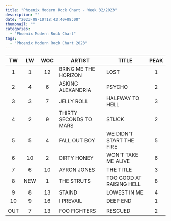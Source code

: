 ```yaml
---
title: "Phoenix Modern Rock Chart - Week 32/2023"
description: ""
date: "2023-08-10T18:43:40+08:00"
thumbnail: ""
categories:
  - "Phoenix Modern Rock Chart"
tags:
  - "Phoenix Modern Rock Chart 2023"
---
```

<!--more-->
|TW|LW|WOC|ARTIST|TITLE|PEAK|
|:----:|:----:|:----:|----|----|:----:|
|1|1|12|BRING ME THE HORIZON|LOST|1|
|2|4|6|ASKING ALEXANDRIA|PSYCHO|2|
|3|3|7|JELLY ROLL|HALFWAY TO HELL|3|
|4|2|9|THIRTY SECONDS TO MARS|STUCK|2|
|5|5|4|FALL OUT BOY|WE DIDN'T START THE FIRE|5|
|6|10|2|DIRTY HONEY|WON'T TAKE ME ALIVE|6|
|7|6|10|AYRON JONES|THE TITLE|3|
|8|NEW|1|THE STRUTS|TOO GOOD AT RAISING HELL|8|
|9|8|13|STAIND|LOWEST IN ME|4|
|10|9|16|I PREVAIL|DEEP END|1|
| | | | | | |
|OUT|7|13|FOO FIGHTERS|RESCUED|2|